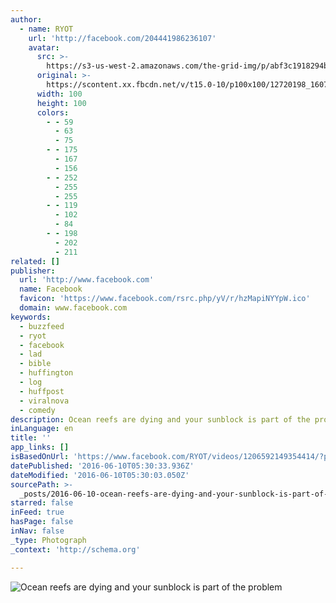 ```yaml
---
author:
  - name: RYOT
    url: 'http://facebook.com/204441986236107'
    avatar:
      src: >-
        https://s3-us-west-2.amazonaws.com/the-grid-img/p/abf3c1918294bb59c83d52ec1ae06fa890fc5833.jpg
      original: >-
        https://scontent.xx.fbcdn.net/v/t15.0-10/p100x100/12720198_1607718972872371_1670979725_n.jpg?oh=131e94a0a455690027ce49ef30f414d7&oe=57C92E51
      width: 100
      height: 100
      colors:
        - - 59
          - 63
          - 75
        - - 175
          - 167
          - 156
        - - 252
          - 255
          - 255
        - - 119
          - 102
          - 84
        - - 198
          - 202
          - 211
related: []
publisher:
  url: 'http://www.facebook.com'
  name: Facebook
  favicon: 'https://www.facebook.com/rsrc.php/yV/r/hzMapiNYYpW.ico'
  domain: www.facebook.com
keywords:
  - buzzfeed
  - ryot
  - facebook
  - lad
  - bible
  - huffington
  - log
  - huffpost
  - viralnova
  - comedy
description: Ocean reefs are dying and your sunblock is part of the problem
inLanguage: en
title: ''
app_links: []
isBasedOnUrl: 'https://www.facebook.com/RYOT/videos/1206592149354414/?pnref=story'
datePublished: '2016-06-10T05:30:33.936Z'
dateModified: '2016-06-10T05:30:03.050Z'
sourcePath: >-
  _posts/2016-06-10-ocean-reefs-are-dying-and-your-sunblock-is-part-of-the-probl.md
starred: false
inFeed: true
hasPage: false
inNav: false
_type: Photograph
_context: 'http://schema.org'

---
```

![Ocean reefs are dying and your sunblock is part of the problem](https://scontent.xx.fbcdn.net/v/t15.0-10/p128x128/12106684_1206606899352939_1028947140_n.jpg?oh=625640699a144946f17ea9f5814ada3f&oe=57D07D99)